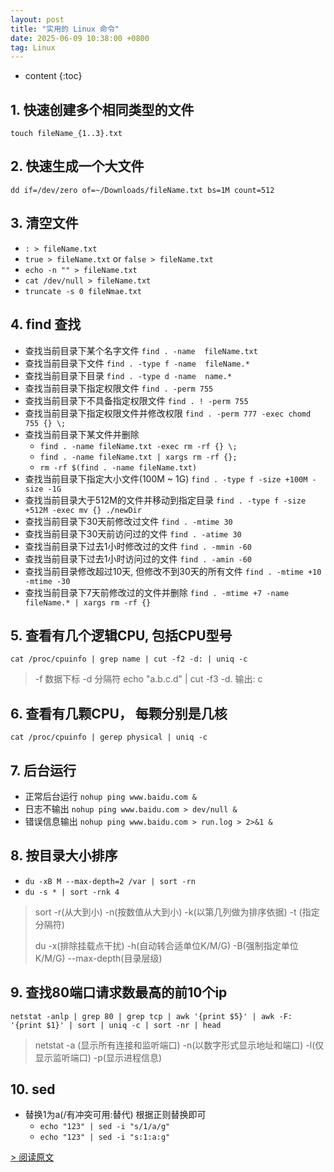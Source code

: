 ```yaml
---
layout: post
title: "实用的 Linux 命令"
date: 2025-06-09 10:38:00 +0800
tag: Linux
---
```


* content
{:toc}

## 1. 快速创建多个相同类型的文件

`touch fileName_{1..3}.txt`

## 2. 快速生成一个大文件

`dd if=/dev/zero of=~/Downloads/fileName.txt bs=1M count=512`

## 3. 清空文件

* `: > fileName.txt`
* `true > fileName.txt` or `false > fileName.txt`
* `echo -n "" > fileName.txt`
* `cat /dev/null > fileName.txt`
* `truncate -s 0 fileNmae.txt`

## 4. find 查找

* 查找当前目录下某个名字文件
`find . -name  fileName.txt`
* 查找当前目录下文件
`find . -type f -name  fileName.*`
* 查找当前目录下目录
`find . -type d -name  name.*`
* 查找当前目录下指定权限文件
`find . -perm 755`
* 查找当前目录下不具备指定权限文件
`find . ! -perm 755`
* 查找当前目录下指定权限文件并修改权限
`find . -perm 777 -exec chomd 755 {} \;`
* 查找当前目录下某文件并删除
  * `find . -name fileName.txt -exec rm -rf {} \;`
  * `find . -name fileName.txt | xargs rm -rf {};`
  * `rm -rf $(find . -name fileName.txt)`
* 查找当前目录下指定大小文件(100M ~ 1G)
`find . -type f -size +100M -size -1G`
* 查找当前目录大于512M的文件并移动到指定目录
`find . -type f -size +512M -exec mv {} ./newDir`
* 查找当前目录下30天前修改过文件
`find . -mtime 30`
* 查找当前目录下30天前访问过的文件
`find . -atime 30`
* 查找当前目录下过去1小时修改过的文件
`find . -mmin -60`
* 查找当前目录下过去1小时访问过的文件
`find . -amin -60`
* 查找当前目录修改超过10天, 但修改不到30天的所有文件
`find . -mtime +10 -mtime -30`
* 查找当前目录下7天前修改过的文件并删除
`find . -mtime +7 -name fileName.* | xargs rm -rf {}`

## 5. 查看有几个逻辑CPU, 包括CPU型号

`cat /proc/cpuinfo | grep name | cut -f2 -d: | uniq -c`

> -f 数据下标
> -d 分隔符
> echo "a.b.c.d" | cut -f3 -d. 输出: c

## 6. 查看有几颗CPU， 每颗分别是几核

`cat /proc/cpuinfo | gerep physical | uniq -c`

## 7. 后台运行

* 正常后台运行 `nohup ping www.baidu.com &`
* 日志不输出 `nohup ping www.baidu.com > dev/null &`
* 错误信息输出 `nohup ping www.baidu.com > run.log > 2>&1 &`

## 8. 按目录大小排序

* `du -xB M --max-depth=2 /var | sort -rn`
* `du -s * | sort -rnk 4`

> sort -r(从大到小) -n(按数值从大到小) -k(以第几列做为排序依据) -t (指定分隔符)
>
> du -x(排除挂载点干扰) -h(自动转合适单位K/M/G) -B(强制指定单位K/M/G) --max-depth(目录层级)

## 9. 查找80端口请求数最高的前10个ip

`netstat -anlp | grep 80 | grep tcp | awk '{print $5}' | awk -F: '{print $1}' | sort | uniq -c | sort -nr | head`

> netstat -a (显示所有连接和监听端口) -n(以数字形式显示地址和端口) -l(仅显示监听端口) -p(显示进程信息)

## 10. sed

* 替换1为a(/有冲突可用:替代) 根据正则替换即可
  * `echo "123" | sed -i "s/1/a/g"`
  * `echo "123" | sed -i "s:1:a:g"`

[> 阅读原文](https://mp.weixin.qq.com/s/aFScGfEYbtV2AuhnV1zyuA)